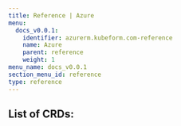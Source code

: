 ```yaml
---
title: Reference | Azure
menu:
  docs_v0.0.1:
    identifier: azurerm.kubeform.com-reference
    name: Azure
    parent: reference
    weight: 1
menu_name: docs_v0.0.1
section_menu_id: reference
type: reference
---
```


## List of CRDs:
